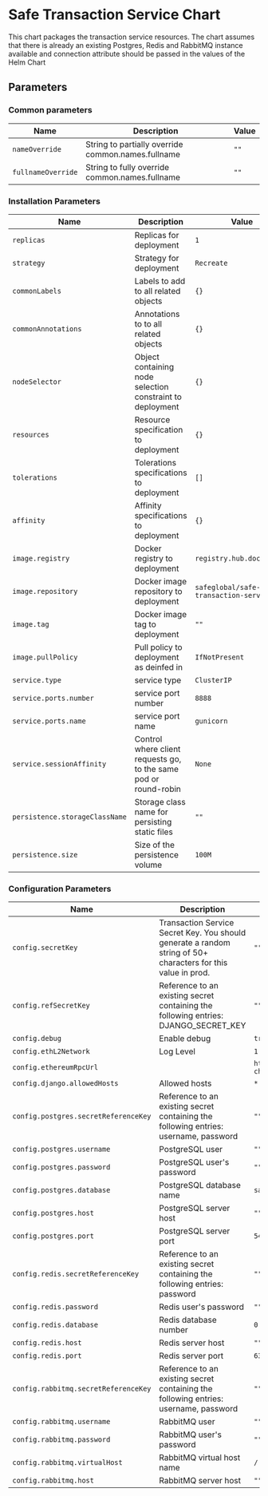 # Safe Transaction Service Chart

This chart packages the transaction service resources. The chart assumes that there is already an existing Postgres, Redis and RabbitMQ instance available and connection attribute should be passed in the values of the Helm Chart

## Parameters

### Common parameters

| Name               | Description                                        | Value |
| ------------------ | -------------------------------------------------- | ----- |
| `nameOverride`     | String to partially override common.names.fullname | `""`  |
| `fullnameOverride` | String to fully override common.names.fullname     | `""`  |

### Installation Parameters

| Name                           | Description                                                      | Value                                 |
| ------------------------------ | ---------------------------------------------------------------- | ------------------------------------- |
| `replicas`                     | Replicas for deployment                                          | `1`                                   |
| `strategy`                     | Strategy for deployment                                          | `Recreate`                            |
| `commonLabels`                 | Labels to add to all related objects                             | `{}`                                  |
| `commonAnnotations`            | Annotations to to all related objects                            | `{}`                                  |
| `nodeSelector`                 | Object containing node selection constraint to deployment        | `{}`                                  |
| `resources`                    | Resource specification to deployment                             | `{}`                                  |
| `tolerations`                  | Tolerations specifications to deployment                         | `[]`                                  |
| `affinity`                     | Affinity specifications to deployment                            | `{}`                                  |
| `image.registry`               | Docker registry to deployment                                    | `registry.hub.docker.com`             |
| `image.repository`             | Docker image repository to deployment                            | `safeglobal/safe-transaction-service` |
| `image.tag`                    | Docker image tag to deployment                                   | `""`                                  |
| `image.pullPolicy`             | Pull policy to deployment as deinfed in                          | `IfNotPresent`                        |
| `service.type`                 | service type                                                     | `ClusterIP`                           |
| `service.ports.number`         | service port number                                              | `8888`                                |
| `service.ports.name`           | service port name                                                | `gunicorn`                            |
| `service.sessionAffinity`      | Control where client requests go, to the same pod or round-robin | `None`                                |
| `persistence.storageClassName` | Storage class name for persisting static files                   | `""`                                  |
| `persistence.size`             | Size of the persistence volume                                   | `100M`                                |

### Configuration Parameters

| Name                                 | Description                                                                                                   | Value                                           |
| ------------------------------------ | ------------------------------------------------------------------------------------------------------------- | ----------------------------------------------- |
| `config.secretKey`                   | Transaction Service Secret Key. You should generate a random string of 50+ characters for this value in prod. | `""`                                            |
| `config.refSecretKey`                | Reference to an existing secret containing the following entries: DJANGO_SECRET_KEY                           | `""`                                            |
| `config.debug`                       | Enable debug                                                                                                  | `true`                                          |
| `config.ethL2Network`                | Log Level                                                                                                     | `1`                                             |
| `config.ethereumRpcUrl`              |                                                                                                               | `https://primary.gnosis-chain.rpc.hoprtech.net` |
| `config.django.allowedHosts`         | Allowed hosts                                                                                                 | `*`                                             |
| `config.postgres.secretReferenceKey` | Reference to an existing secret containing the following entries: username, password                          | `""`                                            |
| `config.postgres.username`           | PostgreSQL user                                                                                               | `""`                                            |
| `config.postgres.password`           | PostgreSQL user's password                                                                                    | `""`                                            |
| `config.postgres.database`           | PostgreSQL database name                                                                                      | `safe-transaction`                              |
| `config.postgres.host`               | PostgreSQL server host                                                                                        | `""`                                            |
| `config.postgres.port`               | PostgreSQL server port                                                                                        | `5432`                                          |
| `config.redis.secretReferenceKey`    | Reference to an existing secret containing the following entries: password                                    | `""`                                            |
| `config.redis.password`              | Redis user's password                                                                                         | `""`                                            |
| `config.redis.database`              | Redis database number                                                                                         | `0`                                             |
| `config.redis.host`                  | Redis server host                                                                                             | `""`                                            |
| `config.redis.port`                  | Redis server port                                                                                             | `6379`                                          |
| `config.rabbitmq.secretReferenceKey` | Reference to an existing secret containing the following entries: username, password                          | `""`                                            |
| `config.rabbitmq.username`           | RabbitMQ user                                                                                                 | `""`                                            |
| `config.rabbitmq.password`           | RabbitMQ user's password                                                                                      | `""`                                            |
| `config.rabbitmq.virtualHost`        | RabbitMQ virtual host name                                                                                    | `/`                                             |
| `config.rabbitmq.host`               | RabbitMQ server host                                                                                          | `""`                                            |
